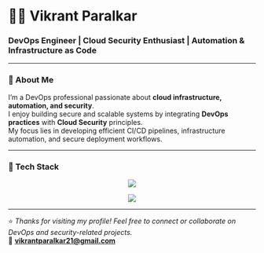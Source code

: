 # 👨‍💻 Vikrant Paralkar

### DevOps Engineer | Cloud Security Enthusiast | Automation & Infrastructure as Code

---

### 👋 About Me
I’m a DevOps professional passionate about **cloud infrastructure, automation, and security**.  
I enjoy building secure and scalable systems by integrating **DevOps practices** with **Cloud Security** principles.  
My focus lies in developing efficient CI/CD pipelines, infrastructure automation, and secure deployment workflows.

---

### 🧰 Tech Stack

<p align="center">
  <img src="https://skillicons.dev/icons?i=docker,kubernetes,jenkins,terraform,ansible,aws,azure,linux,bash,python,maven,github,gitlab,git,githubactions,gitlabci,azuredevops,argocd,prometheus,grafana" />
</p>

<p align="center">
  <img src="https://skillicons.dev/icons?i=trivy,sonarqube,nexus" />
</p>

---

⭐ *Thanks for visiting my profile! Feel free to connect or collaborate on DevOps and security-related projects.*  
📧 **vikrantparalkar21@gmail.com**
